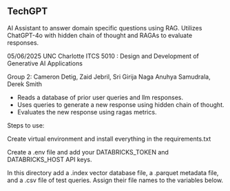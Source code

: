 ## TechGPT
AI Assistant to answer domain specific questions using RAG. Utilizes ChatGPT-4o with hidden chain of thought and RAGAs to evaluate responses.


05/06/2025
UNC Charlotte
ITCS 5010 : Design and Development of Generative AI Applications

Group 2: Cameron Detig, Zaid Jebril, Sri Girija Naga Anuhya Samudrala, Derek Smith

- Reads a database of prior user queries and llm responses.
- Uses queries to generate a new response using hidden chain of thought. 
- Evaluates the new response using ragas metrics.

Steps to use:

Create virtual environment and install everything in the requirements.txt

Create a .env file and add your DATABRICKS_TOKEN and DATABRICKS_HOST API keys.

In this directory add a .index vector database file, a .parquet metadata file, and a .csv file of test queries.
Assign their file names to the variables below.
